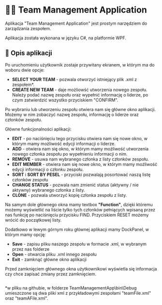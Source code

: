 
# 🧑‍💻 **Team Management Application**

Aplikacja "Team Management Application" jest prostym narzędziem do zarządzania zespołem.

Aplikacja została wykonana w języku C#, na platformie WPF. 


## 📱 Opis aplikacji
Po uruchomieniu użytkownik zostaje przywitany ekranem, w którym ma do woboru dwie opcje: 
* **SELECT YOUR TEAM** - pozwala otworzyć istniejący plik .xml z zespołem*.
* **CREATE NEW TEAM** - daje możliowść utworzenia nowego zespołu. Należy podać nazwę zespołu oraz wypełnić informację o liderze, po czym zatwierdzić wszystko przyciskiem "CONFIRM".

Po wybraniu lub utworzeniu zespołu otwiera nam się główne okno aplikacji. Możemy w nim zobaczyć nazwę zespołu, informację o liderze oraz członków zespołu. 

Główne funkcjonalności aplikacji:
* **EDIT** - po naciśnięciu tego przycisku otwiera nam się nowe okno, w którym mamy możliwość edycji informacji o liderze.
* **ADD** - otwiera nam się okno, w którym mamy możliwość utworzenia nowego członka zespołu po wypełnieniu informacji o nim. 
* **REMOVE** - usuwa nam wybranego członka z listy członków zespołu.
* **EDIT MEMBER** - otwiera nam się nowe okno, w którym mamy możliwość edycji informacji o członku zespołu.
* **SORT** i **SORT BY PESEL** - przyciski pozwalają posortować naszą listę członków zespołu
* **CHANGE STATUS** - pozwala nam zmienić status (aktywny / nie aktywny) wybranego członka z listy. 
* **CLONE** - pozwala utworzyć kopię członka zespołu z listy. 

Na samym dole głównego okna mamy textbox **"Function"**, dzięki któremu możemy wyświetlić na liście tylko tych członków pełniących wpisaną przez nas funkcję po naciśnięciu przycisku FIND. Przyciskiem RESET możemy wrócić do początkowej listy.

Dodatkowo w lewym górnym roku głównej aplikacji mamy DockPanel, w którym mamy opcję:
* **Save** - zapisu pliku naszego zespołu w formacie .xml, w wybranym przez nas folderze
* **Open** - otwarcia pliku .xml innego zespołu
* **Exit** - zamknąć główne okno aplikacji 

Przed zamknięciem głównego okna użytkownikowi wyświetla się informacja czy chce zapisać zmiany przez zamknięciem. 


##  
*w pliku na githubie, w folderze TeamManagementApp\bin\Debug umieszczone są dwa pliki xml z przykładowymi zespołami "teamFile.xml" oraz "teamAFile.xml". 

